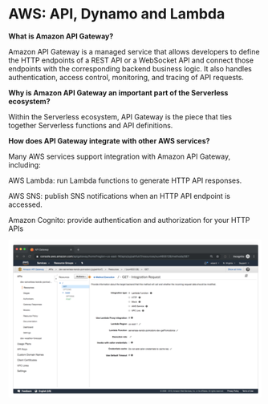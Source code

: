 # AWS: API, Dynamo and Lambda

**What is Amazon API Gateway?**

Amazon API Gateway is a managed service that allows developers to define the HTTP endpoints of a REST API or a WebSocket API and connect those endpoints with the corresponding backend business logic. It also handles authentication, access control, monitoring, and tracing of API requests.


**Why is Amazon API Gateway an important part of the Serverless ecosystem?**

Within the Serverless ecosystem, API Gateway is the piece that ties together Serverless functions and API definitions.


**How does API Gateway integrate with other AWS services?**


Many AWS services support integration with Amazon API Gateway, including:

AWS Lambda: run Lambda functions to generate HTTP API responses.

AWS SNS: publish SNS notifications when an HTTP API endpoint is accessed.

Amazon Cognito: provide authentication and authorization for your HTTP APIs

![](./image//aws.png)